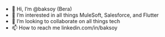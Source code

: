 - 👋 Hi, I’m @baksoy (Bera)
- 👀 I’m interested in all things MuleSoft, Salesforce, and Flutter
- 🌱 I’m looking to collaborate on all things tech
- 📫 How to reach me linkedin.com/in/baksoy

<!---
baksoy/baksoy is a ✨ special ✨ repository because its `README.md` (this file) appears on your GitHub profile.
You can click the Preview link to take a look at your changes.
--->
